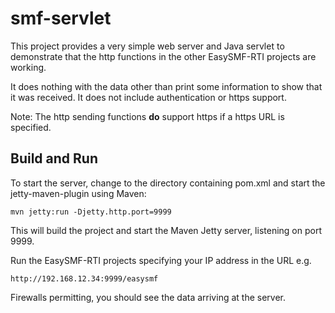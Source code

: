 # smf-servlet

This project provides a very simple web server and Java servlet to demonstrate that the http functions in the other EasySMF-RTI projects
are working.

It does nothing with the data other than print some information to show
that it was received. It does not include authentication or https support.

Note: The http sending functions **do** support https if a https URL is specified.

## Build and Run

To start the server, change to the directory containing pom.xml and start the jetty-maven-plugin using Maven:
```
mvn jetty:run -Djetty.http.port=9999
```
This will build the project and start the Maven Jetty server, listening on port 9999.

Run the EasySMF-RTI projects specifying your IP address in the URL e.g.
```
http://192.168.12.34:9999/easysmf
```

Firewalls permitting, you should see the data arriving at the server.

